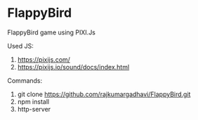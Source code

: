 # FlappyBird
FlappyBird game using PIXI.Js

Used JS:
1. https://pixijs.com/
2. https://pixijs.io/sound/docs/index.html

Commands:

1. git clone https://github.com/rajkumargadhavi/FlappyBird.git
2. npm install
3. http-server
